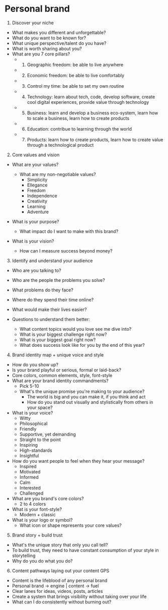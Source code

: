 # Personal brand

1. Discover your niche

- What makes you different and unforgettable?
- What do you want to be known for?
- What unique perspective/talent do you have?
- What is worth sharing about you?
- What are you 7 core pillars?
  - 1. Geographic freedom: be able to live anywhere
  - 2. Economic freedom: be able to live comfortably
  - 3. Control my time: be able to set my own routine
  - 4. Technology: learn about tech, code, develop software, create cool digital experiences, provide value through technology
  - 5. Business: learn and develop a business eco-system, learn how to scale a business, learn how to create products
  - 6. Education: contribue to learning through the world
  - 7. Products: learn how to create products, learn how to create value through a technological product

2. Core values and vision

- What are your values?

  - What are my non-negotiable values?
    - Simplicity
    - Ellegance
    - Freedom
    - Independence
    - Creativity
    - Learning
    - Adventure

- What is your purpose?
  - What impact do I want to make with this brand?
- What is your vision?
  - How can I measure success beyond money?

3. Identify and understand your audience

- Who are you talking to?
- Who are the people the problems you solve?
- What problems do they face?
- Where do they spend their time online?
- What would make their lives easier?
- Questions to understand them better:

  - What content topics would you love see me dive into?
  - What is your biggest challenge right now?
  - What is your biggest goal right now?
  - What does success look like for you by the end of this year?

4. Brand identity map + unique voice and style

- How do you show up?
- Is your brand playful or serious, formal or laid-back?
- Core colors, common elements, style, font-style
- What are your brand identity commandments?
  - Pick 5-10
  - What's the unique promise you're making to your audience?
    - The world is big and you can make it, if you think and act
    - How do you stand out visually and stylistically from others in your space?
- What is your voice?
  - Witty
  - Philosophical
  - Friendly
  - Supportive, yet demanding
  - Straight to the point
  - Inspiring
  - High-standards
  - Insightful
- How do you want people to feel when they hear your message?
  - Inspired
  - Motivated
  - Informed
  - Calm
  - Interested
  - Challenged
- What are you brand's core colors?
  - 2 to 4 colors
- What is your font-style?
  - Modern + classic
- What is your logo or symbol?
  - What icon or shape represents your core values?

5. Brand story + build trust

- What's the unique story that only you call tell?
- To build trust, they need to have constant consumption of your style in storytelling
- Why do you do what you do?

6. Content pathways laying out your content GPS

- Content is the lifeblood of any personal brand
- Personal brand -> engine | content -> fuel
- Clear lanes for ideas, videos, posts, articles
- Create a system that brings visibility without taking over your life
- What can I do consistently without burning out?
